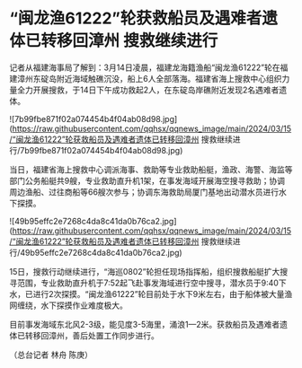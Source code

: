 # “闽龙渔61222”轮获救船员及遇难者遗体已转移回漳州 搜救继续进行

记者从福建海事局了解到：3月14日凌晨，福建龙海籍渔船“闽龙渔61222”轮在福建漳州东碇岛附近海域触礁沉没，船上6人全部落海。福建省海上搜救中心组织力量全力开展搜救，于14日下午成功救起2人，在东碇岛岸礁附近发现2名遇难者遗体。

![7b99fbe871f02a074454b4f04ab08d98.jpg](https://raw.githubusercontent.com/qqhsx/qqnews_image/main/2024/03/15/“闽龙渔61222”轮获救船员及遇难者遗体已转移回漳州 搜救继续进行/7b99fbe871f02a074454b4f04ab08d98.jpg)

当日，福建省海上搜救中心调派海事、救助等专业救助船艇，渔政、海警、海监等部门公务船艇共9艘，专业救助直升机1架，在事发海域开展海空搜寻救助；协调周边渔船、过往商船等66艘次参与；协调东海救助局厦门基地出动潜水员进行水下探摸。

![49b95effc2e7268c4da8c41da0b76ca2.jpg](https://raw.githubusercontent.com/qqhsx/qqnews_image/main/2024/03/15/“闽龙渔61222”轮获救船员及遇难者遗体已转移回漳州 搜救继续进行/49b95effc2e7268c4da8c41da0b76ca2.jpg)

15日，搜救行动继续进行，“海巡0802”轮担任现场指挥船，组织搜救船艇扩大搜寻范围，专业救助直升机于7:52起飞赴事发海域进行空中搜寻，潜水员于9:40下水，已进行2次探摸。“闽龙渔61222”轮目前处于水下9米左右，由于船体被大量渔网缠绕，水下探摸作业难度极大。

目前事发海域东北风2-3级，能见度3-5海里，涌浪1—2米。获救船员及遇难者遗体已转移回漳州，善后处置工作同步进行。

（总台记者 林舟 陈庚）

